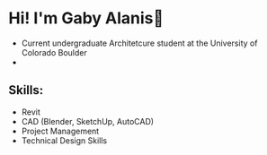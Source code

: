 # Hi! I'm Gaby Alanis💖

* Current undergraduate Architetcure student at the University of Colorado Boulder
* 

## Skills:
* Revit
* CAD (Blender, SketchUp, AutoCAD)
* Project Management
* Technical Design Skills


